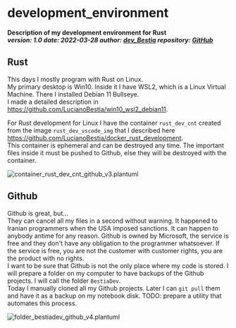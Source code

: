 # development_environment

**Description of my development environment for Rust**  
***version: 1.0  date: 2022-03-28 author: [dev_Bestia](https://bestia.dev) repository: [GitHub](https://github.com/LucianoBestia/development_environment)***  

## Rust

This days I mostly program with Rust on Linux.  
My primary desktop is Win10. Inside it I have WSL2, which is a Linux Virtual Machine. There I installed Debian 11 Bullseye.  
I made a detailed description in <https://github.com/LucianoBestia/win10_wsl2_debian11>.

For Rust development for Linux I have the container `rust_dev_cnt` created from the image `rust_dev_vscode_img` that I described here <https://github.com/LucianoBestia/docker_rust_development>.  
This container is ephemeral and can be destroyed any time. The important files inside it must be pushed to Github, else they will be destroyed with the container.  

![container_rust_dev_cnt_github_v3.plantuml](https://www.plantuml.com/plantuml/proxy?src=https://raw.githubusercontent.com/LucianoBestia/development_environment/main/images/container_rust_dev_cnt_github_v3.plantuml)

## Github

Github is great, but...  
They can cancel all my files in a second without warning. It happened to Iranian programmers when the USA imposed sanctions. It can happen to anybody antime for any reason. Github is owned by Microsoft, the service is free and they don't have any obligation to the programmer whatsoever. If the service is free, you are not the customer with customer rights, you are the product with no rights.  
I want to be sure that Github is not the only place where my code is stored. I will prepare a folder on my computer to have backups of the Github projects. I will call the folder `BestiaDev`.  
Today I manually cloned all my Github projects. Later I can `git pull` them and have it as a backup on my notebook disk. TODO: prepare a utility that automates this process.  

![folder_bestiadev_github_v4.plantuml](https://www.plantuml.com/plantuml/proxy?src=https://raw.githubusercontent.com/LucianoBestia/development_environment/main/images/folder_bestiadev_github_v4.plantuml)
